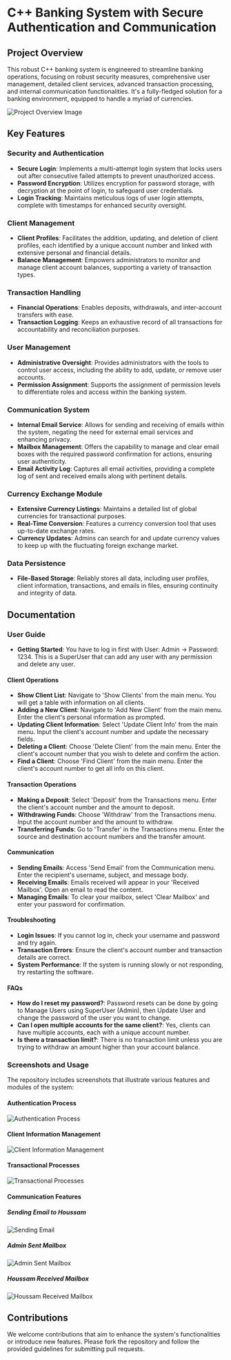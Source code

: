 # C++ Banking System with Secure Authentication and Communication

## Project Overview
This robust C++ banking system is engineered to streamline banking operations, focusing on robust security measures, comprehensive user management, detailed client services, advanced transaction processing, and internal communication functionalities. It's a fully-fledged solution for a banking environment, equipped to handle a myriad of currencies.

![Project Overview Image](https://github.com/Alazaabat/BankSystem/assets/129705686/f4149828-bf55-4720-b485-568367c87767)

## Key Features

### Security and Authentication
- **Secure Login**: Implements a multi-attempt login system that locks users out after consecutive failed attempts to prevent unauthorized access.
- **Password Encryption**: Utilizes encryption for password storage, with decryption at the point of login, to safeguard user credentials.
- **Login Tracking**: Maintains meticulous logs of user login attempts, complete with timestamps for enhanced security oversight.

### Client Management
- **Client Profiles**: Facilitates the addition, updating, and deletion of client profiles, each identified by a unique account number and linked with extensive personal and financial details.
- **Balance Management**: Empowers administrators to monitor and manage client account balances, supporting a variety of transaction types.

### Transaction Handling
- **Financial Operations**: Enables deposits, withdrawals, and inter-account transfers with ease.
- **Transaction Logging**: Keeps an exhaustive record of all transactions for accountability and reconciliation purposes.

### User Management
- **Administrative Oversight**: Provides administrators with the tools to control user access, including the ability to add, update, or remove user accounts.
- **Permission Assignment**: Supports the assignment of permission levels to differentiate roles and access within the banking system.

### Communication System
- **Internal Email Service**: Allows for sending and receiving of emails within the system, negating the need for external email services and enhancing privacy.
- **Mailbox Management**: Offers the capability to manage and clear email boxes with the required password confirmation for actions, ensuring user authenticity.
- **Email Activity Log**: Captures all email activities, providing a complete log of sent and received emails along with pertinent details.

### Currency Exchange Module
- **Extensive Currency Listings**: Maintains a detailed list of global currencies for transactional purposes.
- **Real-Time Conversion**: Features a currency conversion tool that uses up-to-date exchange rates.
- **Currency Updates**: Admins can search for and update currency values to keep up with the fluctuating foreign exchange market.

### Data Persistence
- **File-Based Storage**: Reliably stores all data, including user profiles, client information, transactions, and emails in files, ensuring continuity and integrity of data.

## Documentation

### User Guide
- **Getting Started**: You have to log in first with User: Admin -> Password: 1234. This is a SuperUser that can add any user with any permission and delete any user.

#### Client Operations
- **Show Client List**: Navigate to 'Show Clients' from the main menu. You will get a table with information on all clients.
- **Adding a New Client**: Navigate to 'Add New Client' from the main menu. Enter the client's personal information as prompted.
- **Updating Client Information**: Select 'Update Client Info' from the main menu. Input the client's account number and update the necessary fields.
- **Deleting a Client**: Choose 'Delete Client' from the main menu. Enter the client's account number that you wish to delete and confirm the action.
- **Find a Client**: Choose 'Find Client' from the main menu. Enter the client's account number to get all info on this client.

#### Transaction Operations
- **Making a Deposit**: Select 'Deposit' from the Transactions menu. Enter the client's account number and the amount to deposit.
- **Withdrawing Funds**: Choose 'Withdraw' from the Transactions menu. Input the account number and the amount to withdraw.
- **Transferring Funds**: Go to 'Transfer' in the Transactions menu. Enter the source and destination account numbers and the transfer amount.

#### Communication
- **Sending Emails**: Access 'Send Email' from the Communication menu. Enter the recipient's username, subject, and message body.
- **Receiving Emails**: Emails received will appear in your 'Received Mailbox'. Open an email to read the content.
- **Managing Emails**: To clear your mailbox, select 'Clear Mailbox' and enter your password for confirmation.

#### Troubleshooting
- **Login Issues**: If you cannot log in, check your username and password and try again.
- **Transaction Errors**: Ensure the client's account number and transaction details are correct.
- **System Performance**: If the system is running slowly or not responding, try restarting the software.

#### FAQs
- **How do I reset my password?**: Password resets can be done by going to Manage Users using SuperUser (Admin), then Update User and change the password of the user you want to change.
- **Can I open multiple accounts for the same client?**: Yes, clients can have multiple accounts, each with a unique account number.
- **Is there a transaction limit?**: There is no transaction limit unless you are trying to withdraw an amount higher than your account balance.

### Screenshots and Usage
The repository includes screenshots that illustrate various features and modules of the system:

#### Authentication Process
![Authentication Process](https://github.com/Alazaabat/BankSystem/assets/129705686/c92ee120-c69e-430f-b83e-9275c0c7a1fa)

#### Client Information Management
![Client Information Management](https://github.com/Alazaabat/BankSystem/assets/129705686/8e139c17-1388-4410-ada9-9b5a20ddcfc5)

#### Transactional Processes
![Transactional Processes](https://github.com/Alazaabat/BankSystem/assets/129705686/35992e31-aff5-4d85-8cf4-00215fc74af9)

#### Communication Features
##### Sending Email to Houssam
![Sending Email](https://github.com/Alazaabat/BankSystem/assets/129705686/23639f94-e71b-458b-9efd-7049a370ee7e)
##### Admin Sent Mailbox
![Admin Sent Mailbox](https://github.com/Alazaabat/BankSystem/assets/129705686/0ad2857a-1da1-4141-8e1c-beaedb7d3d9e)
##### Houssam Received Mailbox
![Houssam Received Mailbox](https://github.com/Alazaabat/BankSystem/assets/129705686/284cffd2-1ea5-4654-97b2-a9c5d01ae1c2)

## Contributions
We welcome contributions that aim to enhance the system's functionalities or introduce new features. Please fork the repository and follow the provided guidelines for submitting pull requests.
